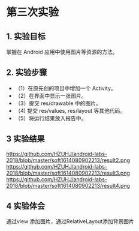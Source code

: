 # 第三次实验

## 1. 实验目标

掌握在 Android 应用中使用图片等资源的方法。

## 2. 实验步骤

- （1）在原先创的项目中增加一个 Activity。
- （2）在界面中显示一张图片。
- （3）提交 res/drawable 中的图片。
- （4) 提交 res/values, res/layout 等其他代码。
- （5）将运行结果放入报告中。

## 3 实验结果
https://github.com/HZUHJ/android-labs-2018/blob/master/soft1614080902213/result2.png
https://github.com/HZUHJ/android-labs-2018/blob/master/soft1614080902213/result3.png
https://github.com/HZUHJ/android-labs-2018/blob/master/soft1614080902213/result4.png
## 4 实验体会

通过view 添加图片，通过RelativeLayout添加背景图片
